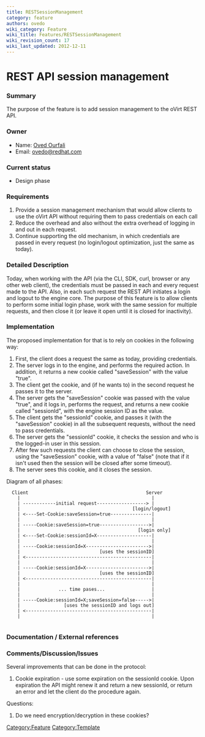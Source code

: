 ```yaml
---
title: RESTSessionManagement
category: feature
authors: ovedo
wiki_category: Feature
wiki_title: Features/RESTSessionManagement
wiki_revision_count: 17
wiki_last_updated: 2012-12-11
---
```


# REST API session management

### Summary

The purpose of the feature is to add session management to the oVirt REST API.

### Owner

*   Name: [ Oved Ourfali](User:Ovedo)
*   Email: <ovedo@redhat.com>

### Current status

*   Design phase

### Requirements

1.  Provide a session management mechanism that would allow clients to use the oVirt API without requiring them to pass credentials on each call
2.  Reduce the overhead and also without the extra overhead of logging in and out in each request.
3.  Continue supporting the old mechanism, in which credentials are passed in every request (no login/logout optimization, just the same as today).

### Detailed Description

Today, when working with the API (via the CLI, SDK, curl, browser or any other web client), the credentials must be passed in each and every request made to the API. Also, in each such request the REST API initiates a login and logout to the engine core. The purpose of this feature is to allow clients to perform some initial login phase, work with the same session for multiple requests, and then close it (or leave it open until it is closed for inactivity).

### Implementation

The proposed implementation for that is to rely on cookies in the following way:

1.  First, the client does a request the same as today, providing credentials.
2.  The server logs in to the engine, and performs the required action. In addition, it returns a new cookie called "saveSession" with the value "true".
3.  The client get the cookie, and (if he wants to) in the second request he passes it to the server.
4.  The server gets the "saveSession" cookie was passed with the value "true", and it logs in, performs the request, and returns a new cookie called "sessionId", with the engine session ID as the value.
5.  The client gets the "sessionId" cookie, and passes it (with the "saveSession" cookie) in all the subsequent requests, without the need to pass credentials.
6.  The server gets the "sessionId" cookie, it checks the session and who is the logged-in user in this session.
7.  After few such requests the client can choose to close the session, using the "saveSession" cookie, with a value of "false" (note that if it isn't used then the session will be closed after some timeout).
8.  The server sees this cookie, and it closes the session.

Diagram of all phases:

      Client                                           Server
        |                                                |
        | ------------initial request------------------> |
        |                                         [login/logout]
        | <----Set-Cookie:saveSession=true---------------|
        |                                                |
        | -----Cookie:saveSession=true------------------>|
        |                                           [login only]
        | <----Set-Cookie:sessionId=X--------------------|
        |                                                |
        | -----Cookie:sessionId=X----------------------->|
        |                             [uses the sessionID]
        | <----------------------------------------------|
        |                                                |
        | -----Cookie:sessionId=X----------------------->|
        |                             [uses the sessionID]
        | <----------------------------------------------|
        |                                                |
        |              ... time pases...                 |
        |                                                |
        | -----Cookie:sessionId=X;saveSession=false----->|
        |                [uses the sessionID and logs out]
        | <----------------------------------------------|
        |                                                |
       

### Documentation / External references

### Comments/Discussion/Issues

Several improvements that can be done in the protocol:

1.  Cookie expiration - use some expiration on the sessionId cookie. Upon expiration the API might renew it and return a new sessionId, or return an error and let the client do the procedure again.

Questions:

1.  Do we need encryption/decryption in these cookies?

<Category:Feature> <Category:Template>
